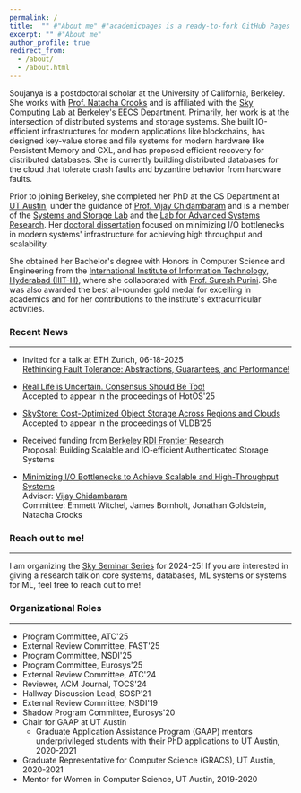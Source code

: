 ```yaml
---
permalink: /
title:  "" #"About me" #"academicpages is a ready-to-fork GitHub Pages template for academic personal websites"
excerpt: "" #"About me"
author_profile: true
redirect_from: 
  - /about/
  - /about.html
---
```


<!-- UC Berkeley -->
Soujanya is a postdoctoral scholar at the University of California, Berkeley.
She works with [Prof. Natacha Crooks](https://nacrooks.github.io/) and is affiliated with
  the [Sky Computing Lab](https://sky.cs.berkeley.edu/) at Berkeley's EECS Department.
Primarily, her work is at the intersection of distributed systems and storage systems.
She built IO-efficient infrastructures for modern applications like blockchains,
  has designed key-value stores and file systems for modern hardware like Persistent Memory and CXL,
  and has proposed efficient recovery for distributed databases.
She is currently building distributed databases for the cloud that tolerate crash faults
  and byzantine behavior from hardware faults.

<!-- UT Austin -->
Prior to joining Berkeley, she completed her PhD at the CS Department at [UT Austin](https://www.utexas.edu/),
  under the guidance of [Prof. Vijay Chidambaram](https://www.cs.utexas.edu/~vijay/) and
  is a member of the [Systems and Storage Lab](https://utsaslab.cs.utexas.edu/) and the [Lab for Advanced Systems Research](https://www.cs.utexas.edu/lasr/).
Her [doctoral dissertation](https://www.cs.utexas.edu/~soujanya/dissertation.pdf)
  focused on minimizing I/O bottlenecks in modern systems' infrastructure
  for achieving high throughput and scalability.

<!-- IIIT Hyderbad -->
She obtained her Bachelor's degree with Honors in Computer Science and Engineering
  from the [International Institute of Information Technology, Hyderabad (IIIT-H)](https://iiit.ac.in/),
  where she collaborated with [Prof. Suresh Purini](https://www.iiit.ac.in/people/faculty/psuresh/).
She was also awarded the best all-rounder gold medal for excelling in academics and for her contributions
  to the institute's extracurricular activities.

### Recent News
-----

* Invited for a talk at ETH Zurich, 06-18-2025<br>
[Rethinking Fault Tolerance: Abstractions, Guarantees, and Performance!]()

* [Real Life is Uncertain. Consensus Should Be Too!](https://sigops.org/s/conferences/hotos/2025/papers/hotos25-69.pdf)<br>
 Accepted to appear in the proceedings of HotOS'25

* [SkyStore: Cost-Optimized Object Storage Across Regions and Clouds](https://arxiv.org/pdf/2502.20818) <br>
Accepted to appear in the proceedings of VLDB'25

* Received funding from [Berkeley RDI Frontier Research](https://rdi.berkeley.edu/)<br>
Proposal: Building Scalable and IO-efficient Authenticated Storage Systems

* [Minimizing I/O Bottlenecks to Achieve Scalable and High-Throughput Systems](https://people.eecs.berkeley.edu/~soujanya/dissertation.pdf)<br>
Advisor: [Vijay Chidambaram](https://www.cs.utexas.edu/~vijay/) <br>
Committee: Emmett Witchel, James Bornholt, Jonathan Goldstein, Natacha Crooks

### Reach out to me!
-----

I am organizing the [Sky Seminar Series](https://sky.cs.berkeley.edu/) for 2024-25!
If you are interested in giving a research talk on core systems, databases,
ML systems or systems for ML, feel free to reach out to me!

### Organizational Roles
-----
* Program Committee, ATC'25
* External Review Committee, FAST'25
* Program Committee, NSDI'25
* Program Committee, Eurosys'25
* External Review Committee, ATC'24
* Reviewer, ACM Journal, TOCS'24
* Hallway Discussion Lead, SOSP'21
* External Review Committee, NSDI'19
* Shadow Program Committee, Eurosys'20
* Chair for GAAP at UT Austin
  * Graduate Application Assistance Program (GAAP) mentors underprivileged students with
  their PhD applications to UT Austin, 2020-2021
* Graduate Representative for Computer Science (GRACS), UT Austin, 2020-2021
* Mentor for Women in Computer Science, UT Austin, 2019-2020


<!-- "I am a postdoctoral scholar at the University of California, Berkeley, working in collaboration with Prof. Natacha Crooks and affiliated with the Sky Computing Lab within the EECS Department. Presently, my focus lies on untrusted storage systems and crash- and byzantine-fault tolerant distributed systems.

Prior to joining Berkeley, I completed my PhD in the CS Department at UT Austin, under the guidance of Prof. Vijay Chidambaram, as a member of the Systems and Storage Lab. My doctoral dissertation centered on minimizing I/O bottlenecks within modern systems’ infrastructure to achieve heightened throughput and scalability.

Preceding my graduate studies, I obtained my Bachelor's degree with Honors in Computer Science and Engineering from the International Institute of Information Technology, Hyderabad (IIIT-H), where I collaborated with Prof. Suresh Purini. I was honored with the best all-rounder gold medal for academic excellence and my significant contributions to cultural and extracurricular activities at the institute." -->

<!-- This is the front page of a website that is powered by the [academicpages template](https://github.com/academicpages/academicpages.github.io) and hosted on GitHub pages. [GitHub pages](https://pages.github.com) is a free service in which websites are built and hosted from code and data stored in a GitHub repository, automatically updating when a new commit is made to the respository. This template was forked from the [Minimal Mistakes Jekyll Theme](https://mmistakes.github.io/minimal-mistakes/) created by Michael Rose, and then extended to support the kinds of content that academics have: publications, talks, teaching, a portfolio, blog posts, and a dynamically-generated CV. You can fork [this repository](https://github.com/academicpages/academicpages.github.io) right now, modify the configuration and markdown files, add your own PDFs and other content, and have your own site for free, with no ads! An older version of this template powers my own personal website at [stuartgeiger.com](http://stuartgeiger.com), which uses [this Github repository](https://github.com/staeiou/staeiou.github.io).

A data-driven personal website
======
Like many other Jekyll-based GitHub Pages templates, academicpages makes you separate the website's content from its form. The content & metadata of your website are in structured markdown files, while various other files constitute the theme, specifying how to transform that content & metadata into HTML pages. You keep these various markdown (.md), YAML (.yml), HTML, and CSS files in a public GitHub repository. Each time you commit and push an update to the repository, the [GitHub pages](https://pages.github.com/) service creates static HTML pages based on these files, which are hosted on GitHub's servers free of charge.

Many of the features of dynamic content management systems (like Wordpress) can be achieved in this fashion, using a fraction of the computational resources and with far less vulnerability to hacking and DDoSing. You can also modify the theme to your heart's content without touching the content of your site. If you get to a point where you've broken something in Jekyll/HTML/CSS beyond repair, your markdown files describing your talks, publications, etc. are safe. You can rollback the changes or even delete the repository and start over -- just be sure to save the markdown files! Finally, you can also write scripts that process the structured data on the site, such as [this one](https://github.com/academicpages/academicpages.github.io/blob/master/talkmap.ipynb) that analyzes metadata in pages about talks to display [a map of every location you've given a talk](https://academicpages.github.io/talkmap.html).

Getting started
======
1. Register a GitHub account if you don't have one and confirm your e-mail (required!)
1. Fork [this repository](https://github.com/academicpages/academicpages.github.io) by clicking the "fork" button in the top right. 
1. Go to the repository's settings (rightmost item in the tabs that start with "Code", should be below "Unwatch"). Rename the repository "[your GitHub username].github.io", which will also be your website's URL.
1. Set site-wide configuration and create content & metadata (see below -- also see [this set of diffs](http://archive.is/3TPas) showing what files were changed to set up [an example site](https://getorg-testacct.github.io) for a user with the username "getorg-testacct")
1. Upload any files (like PDFs, .zip files, etc.) to the files/ directory. They will appear at https://[your GitHub username].github.io/files/example.pdf.  
1. Check status by going to the repository settings, in the "GitHub pages" section

Site-wide configuration
------
The main configuration file for the site is in the base directory in [_config.yml](https://github.com/academicpages/academicpages.github.io/blob/master/_config.yml), which defines the content in the sidebars and other site-wide features. You will need to replace the default variables with ones about yourself and your site's github repository. The configuration file for the top menu is in [_data/navigation.yml](https://github.com/academicpages/academicpages.github.io/blob/master/_data/navigation.yml). For example, if you don't have a portfolio or blog posts, you can remove those items from that navigation.yml file to remove them from the header. 

Create content & metadata
------
For site content, there is one markdown file for each type of content, which are stored in directories like _publications, _talks, _posts, _teaching, or _pages. For example, each talk is a markdown file in the [_talks directory](https://github.com/academicpages/academicpages.github.io/tree/master/_talks). At the top of each markdown file is structured data in YAML about the talk, which the theme will parse to do lots of cool stuff. The same structured data about a talk is used to generate the list of talks on the [Talks page](https://academicpages.github.io/talks), each [individual page](https://academicpages.github.io/talks/2012-03-01-talk-1) for specific talks, the talks section for the [CV page](https://academicpages.github.io/cv), and the [map of places you've given a talk](https://academicpages.github.io/talkmap.html) (if you run this [python file](https://github.com/academicpages/academicpages.github.io/blob/master/talkmap.py) or [Jupyter notebook](https://github.com/academicpages/academicpages.github.io/blob/master/talkmap.ipynb), which creates the HTML for the map based on the contents of the _talks directory).

**Markdown generator**

I have also created [a set of Jupyter notebooks](https://github.com/academicpages/academicpages.github.io/tree/master/markdown_generator
) that converts a CSV containing structured data about talks or presentations into individual markdown files that will be properly formatted for the academicpages template. The sample CSVs in that directory are the ones I used to create my own personal website at stuartgeiger.com. My usual workflow is that I keep a spreadsheet of my publications and talks, then run the code in these notebooks to generate the markdown files, then commit and push them to the GitHub repository.

How to edit your site's GitHub repository
------
Many people use a git client to create files on their local computer and then push them to GitHub's servers. If you are not familiar with git, you can directly edit these configuration and markdown files directly in the github.com interface. Navigate to a file (like [this one](https://github.com/academicpages/academicpages.github.io/blob/master/_talks/2012-03-01-talk-1.md) and click the pencil icon in the top right of the content preview (to the right of the "Raw | Blame | History" buttons). You can delete a file by clicking the trashcan icon to the right of the pencil icon. You can also create new files or upload files by navigating to a directory and clicking the "Create new file" or "Upload files" buttons. 

Example: editing a markdown file for a talk
![Editing a markdown file for a talk](/images/editing-talk.png)

For more info
------
More info about configuring academicpages can be found in [the guide](https://academicpages.github.io/markdown/). The [guides for the Minimal Mistakes theme](https://mmistakes.github.io/minimal-mistakes/docs/configuration/) (which this theme was forked from) might also be helpful. -->
